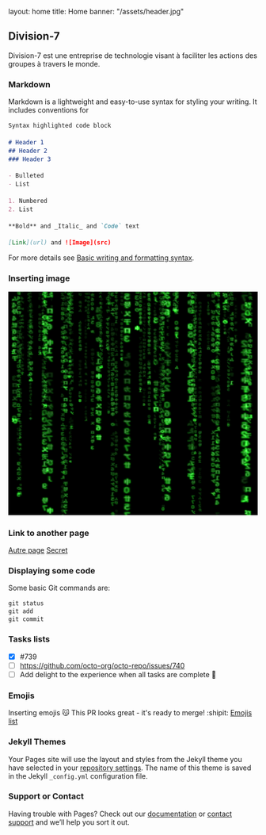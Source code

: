 layout: home
title: Home
banner: "/assets/header.jpg"

## Division-7

Division-7 est une entreprise de technologie visant à faciliter les actions des groupes à travers le monde.

### Markdown

Markdown is a lightweight and easy-to-use syntax for styling your writing. It includes conventions for

```markdown
Syntax highlighted code block

# Header 1
## Header 2
### Header 3

- Bulleted
- List

1. Numbered
2. List

**Bold** and _Italic_ and `Code` text

[Link](url) and ![Image](src)
```

For more details see [Basic writing and formatting syntax](https://docs.github.com/en/github/writing-on-github/getting-started-with-writing-and-formatting-on-github/basic-writing-and-formatting-syntax).

### Inserting image 

![Matrix](/assets/matrix.png)

### Link to another page 
[Autre page](pages/1)
[Secret](pages/)

### Displaying some code ###
Some basic Git commands are:
```
git status
git add
git commit
```

### Tasks lists ###

- [x] #739
- [ ] https://github.com/octo-org/octo-repo/issues/740
- [ ] Add delight to the experience when all tasks are complete :tada:

### Emojis ###

Inserting emojis :kissing_cat: This PR looks great - it's ready to merge! :shipit:
[Emojis list](https://github.com/ikatyang/emoji-cheat-sheet/blob/master/README.md)

### Jekyll Themes

Your Pages site will use the layout and styles from the Jekyll theme you have selected in your [repository settings](https://github.com/division-7/division-7.github.io/settings/pages). The name of this theme is saved in the Jekyll `_config.yml` configuration file.

### Support or Contact

Having trouble with Pages? Check out our [documentation](https://docs.github.com/categories/github-pages-basics/) or [contact support](https://support.github.com/contact) and we’ll help you sort it out.
